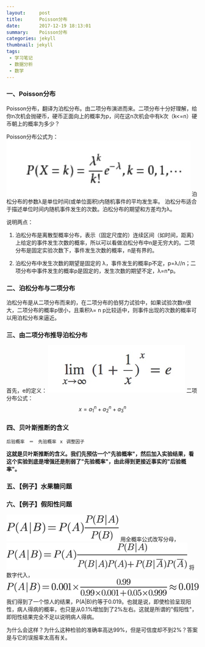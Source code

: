```yaml
---
layout:     post
title:      Poisson分布
date:       2017-12-19 18:13:01
summary:    Poisson分布
categories: jekyll
thumbnail: jekyll
tags:
 - 学习笔记
 - 数据分析
 - 数学
---
```


### 一、Poisson分布
Poisson分布，翻译为泊松分布。由二项分布演进而来。二项分布十分好理解，给你n次机会抛硬币，硬币正面向上的概率为p，问在这n次机会中有k次（k<=n）硬币朝上的概率为多少？

Poisson分布公式为：
![file-list](/../MySitePicture/2017-12-19-16-29/Poisson.png)
泊松分布的参数λ是单位时间(或单位面积)内随机事件的平均发生率。 泊松分布适合于描述单位时间内随机事件发生的次数。泊松分布的期望和方差均为λ。 

说明两点：

1. 泊松分布是离散型概率分布，表示（固定尺度的）连续区间（如时间，距离）上给定的事件发生次数的概率，所以可以看做泊松分布中n是无穷大的。二项分布是固定实验次数下，事件发生次数的概率，n是有界的。

2. 泊松分布中发生次数的期望是固定的 λ，事件发生的概率p不定，p=λ//n；二项分布中事件发生的概率p是固定的，发生次数的期望不定，λ=n*p。
### 二、泊松分布与二项分布
泊松分布是从二项分布而来的，在二项分布的伯努力试验中，如果试验次数n很大，二项分布的概率p很小，且乘积λ= n p比较适中，则事件出现的次数的概率可以用泊松分布来逼近。
### 三、由二项分布推导泊松分布
首先，e的定义：
![file-list](/../MySitePicture/2017-12-19-16-29/e.png)
二项分布公式：
$$x = a_{1}^n + a_{2}^n + a_{3}^n$$

### 四、贝叶斯推断的含义


```
后验概率　＝　先验概率 ｘ 调整因子
```

**这就是贝叶斯推断的含义。我们先预估一个"先验概率"，然后加入实验结果，看这个实验到底是增强还是削弱了"先验概率"，由此得到更接近事实的"后验概率"。**



### 五、【例子】水果糖问题


### 六、【例子】假阳性问题

![file-list](/../MySitePicture/2017-12-03-20-36/013.png)
用全概率公式改写分母，
![file-list](/../MySitePicture/2017-12-03-20-36/019.png)
将数字代入，
![file-list](/../MySitePicture/2017-12-03-20-36/020.png)
我们得到了一个惊人的结果，P(A|B)约等于0.019。也就是说，即使检验呈现阳性，病人得病的概率，也只是从0.1%增加到了2%左右。这就是所谓的"假阳性"，即阳性结果完全不足以说明病人得病。

为什么会这样？为什么这种检验的准确率高达99%，但是可信度却不到2%？答案是与它的误报率太高有关。